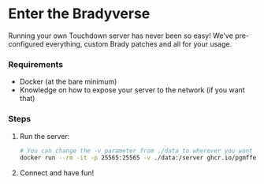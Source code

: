 # Enter the Bradyverse

Running your own Touchdown server has never been so easy! We've pre-configured everything,
custom Brady patches and all for your usage.

### Requirements

- Docker (at the bare minimum)
- Knowledge on how to expose your server to the network (if you want that)

### Steps

1. Run the server:

   ```sh
   # You can change the -v parameter from ./data to wherever you want to store the data!
   docker run --rm -it -p 25565:25565 -v ./data:/server ghcr.io/pgmffenthusiasts/bradyverse-backend:standalone
   ```
2. Connect and have fun!
